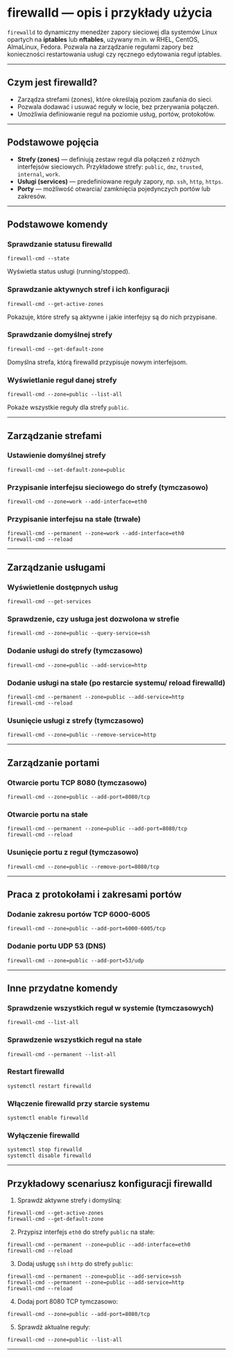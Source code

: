 # firewalld — opis i przykłady użycia

`firewalld` to dynamiczny menedżer zapory sieciowej dla systemów Linux opartych na **iptables** lub **nftables**, używany m.in. w RHEL, CentOS, AlmaLinux, Fedora. Pozwala na zarządzanie regułami zapory bez konieczności restartowania usługi czy ręcznego edytowania reguł iptables.

---

## Czym jest firewalld?

* Zarządza strefami (zones), które określają poziom zaufania do sieci.
* Pozwala dodawać i usuwać reguły w locie, bez przerywania połączeń.
* Umożliwia definiowanie reguł na poziomie usług, portów, protokołów.

---

## Podstawowe pojęcia

* **Strefy (zones)** — definiują zestaw reguł dla połączeń z różnych interfejsów sieciowych. Przykładowe strefy: `public`, `dmz`, `trusted`, `internal`, `work`.
* **Usługi (services)** — predefiniowane reguły zapory, np. `ssh`, `http`, `https`.
* **Porty** — możliwość otwarcia/ zamknięcia pojedynczych portów lub zakresów.

---

## Podstawowe komendy

### Sprawdzanie statusu firewalld

```
firewall-cmd --state
```

Wyświetla status usługi (running/stopped).

### Sprawdzanie aktywnych stref i ich konfiguracji

```
firewall-cmd --get-active-zones
```

Pokazuje, które strefy są aktywne i jakie interfejsy są do nich przypisane.

### Sprawdzanie domyślnej strefy

```
firewall-cmd --get-default-zone
```

Domyślna strefa, którą firewalld przypisuje nowym interfejsom.

### Wyświetlanie reguł danej strefy

```
firewall-cmd --zone=public --list-all
```

Pokaże wszystkie reguły dla strefy `public`.

---

## Zarządzanie strefami

### Ustawienie domyślnej strefy

```
firewall-cmd --set-default-zone=public
```

### Przypisanie interfejsu sieciowego do strefy (tymczasowo)

```
firewall-cmd --zone=work --add-interface=eth0
```

### Przypisanie interfejsu na stałe (trwałe)

```
firewall-cmd --permanent --zone=work --add-interface=eth0
firewall-cmd --reload
```

---

## Zarządzanie usługami

### Wyświetlenie dostępnych usług

```
firewall-cmd --get-services
```

### Sprawdzenie, czy usługa jest dozwolona w strefie

```
firewall-cmd --zone=public --query-service=ssh
```

### Dodanie usługi do strefy (tymczasowo)

```
firewall-cmd --zone=public --add-service=http
```

### Dodanie usługi na stałe (po restarcie systemu/ reload firewalld)

```
firewall-cmd --permanent --zone=public --add-service=http
firewall-cmd --reload
```

### Usunięcie usługi z strefy (tymczasowo)

```
firewall-cmd --zone=public --remove-service=http
```

---

## Zarządzanie portami

### Otwarcie portu TCP 8080 (tymczasowo)

```
firewall-cmd --zone=public --add-port=8080/tcp
```

### Otwarcie portu na stałe

```
firewall-cmd --permanent --zone=public --add-port=8080/tcp
firewall-cmd --reload
```

### Usunięcie portu z reguł (tymczasowo)

```
firewall-cmd --zone=public --remove-port=8080/tcp
```

---

## Praca z protokołami i zakresami portów

### Dodanie zakresu portów TCP 6000-6005

```
firewall-cmd --zone=public --add-port=6000-6005/tcp
```

### Dodanie portu UDP 53 (DNS)

```
firewall-cmd --zone=public --add-port=53/udp
```

---

## Inne przydatne komendy

### Sprawdzenie wszystkich reguł w systemie (tymczasowych)

```
firewall-cmd --list-all
```

### Sprawdzenie wszystkich reguł na stałe

```
firewall-cmd --permanent --list-all
```

### Restart firewalld

```
systemctl restart firewalld
```

### Włączenie firewalld przy starcie systemu

```
systemctl enable firewalld
```

### Wyłączenie firewalld

```
systemctl stop firewalld
systemctl disable firewalld
```

---

## Przykładowy scenariusz konfiguracji firewalld

1. Sprawdź aktywne strefy i domyślną:

```
firewall-cmd --get-active-zones
firewall-cmd --get-default-zone
```

2. Przypisz interfejs `eth0` do strefy `public` na stałe:

```
firewall-cmd --permanent --zone=public --add-interface=eth0
firewall-cmd --reload
```

3. Dodaj usługę `ssh` i `http` do strefy `public`:

```
firewall-cmd --permanent --zone=public --add-service=ssh
firewall-cmd --permanent --zone=public --add-service=http
firewall-cmd --reload
```

4. Dodaj port 8080 TCP tymczasowo:

```
firewall-cmd --zone=public --add-port=8080/tcp
```

5. Sprawdź aktualne reguły:

```
firewall-cmd --zone=public --list-all
```

---